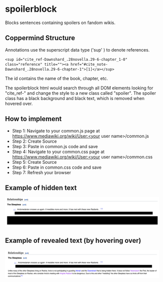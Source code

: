 # spoilerblock

Blocks sentences containing spoilers on fandom wikis.

## Coppermind Structure

Annotations use the superscript data type ('sup' ) to denote references.

```
<sup id="cite_ref-Dawnshard_.28novella.29-6-chapter_1-0" class="reference" title=""><a href="#cite_note-Dawnshard_.28novella.29-6-chapter-1">[1]</a></sup>
```

The id contains the name of the book, chapter, etc.

The spoilerblock html would search through all DOM elements looking for "cite_ref-<Book>" and change the style to a new class called "spoiler". The spoiler class has a black background and black text, which is removed when hovered over.

## How to implement

- Step 1: Navigate to your common.js page at https://www.mediawiki.org/wiki/User:<your user name>/common.js
- Step 2: Create Source
- Step 3: Paste in common.js code and save
- Step 4: Navigate to your common.css page at https://www.mediawiki.org/wiki/User:<your user name>/common.css
- Step 5: Create Source
- Step 6: Paste in common.css code and save
- Step 7: Refresh your browser

## Example of hidden text

![alt text](https://github.com/ALeonard9/spoilerblock/raw/main/mockup_hidden.png "Example of hidden text.")

## Example of revealed text (by hovering over)

![alt text](https://github.com/ALeonard9/spoilerblock/raw/main/mockup_revealed.png "Example of revealed text.")
